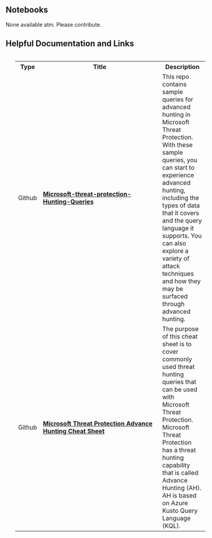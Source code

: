 ## Notebooks 

None available atm. Please contribute.

## Helpful Documentation and Links

<table align="left" style="margin-left:25px">
  <tr>
    <th>Type</th>
    <th col style="width:300px">Title</th>
    <th>Description</th>
  </tr>
  <tr>
    <td>Github</td>
    <td><a href="https://github.com/microsoft/Microsoft-threat-protection-Hunting-Queries"><b>Microsoft-threat-protection-Hunting-Queries</a></b>
    <td>This repo contains sample queries for advanced hunting in Microsoft Threat Protection. With these sample queries, you can start to experience advanced hunting, including the types of data that it covers and the query language it supports. You can also explore a variety of attack techniques and how they may be surfaced through advanced hunting.</td>
  <tr>
    <td>Github
    <td><b><a href="https://github.com/MiladMSFT/AdvHuntingCheatSheet">Microsoft Threat Protection Advance Hunting Cheat Sheet</a></td>
    <td>The purpose of this cheat sheet is to cover commonly used threat hunting queries that can be used with Microsoft Threat Protection. Microsoft Threat Protection has a threat hunting capability that is called Advance Hunting (AH). AH is based on Azure Kusto Query Language (KQL).</td>
  </tr>
</table> 
